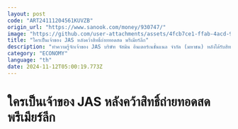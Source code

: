 ```yaml
---
layout: post
code: "ART24111204561KUVZB"
origin_url: "https://www.sanook.com/money/930747/"
image: "https://github.com/user-attachments/assets/4fcb7ce1-ffab-4acd-9842-69974c941a62"
title: "ใครเป็นเจ้าของ JAS หลังคว้าสิทธิ์ถ่ายทอดสด พรีเมียร์ลีก"
description: "ทำความรู้จักเจ้าของ JAS บริษัท จัสมิน อินเตอร์เนชั่นแนล จำกัด (มหาชน) หลังได้รับสิทธิ์ถ่ายทอดสดพรีเมียร์ลีก"
category: "ECONOMY"
language: "th"
date: 2024-11-12T05:00:19.773Z
---
```


# ใครเป็นเจ้าของ JAS หลังคว้าสิทธิ์ถ่ายทอดสด พรีเมียร์ลีก